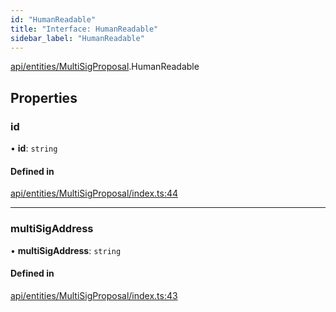 ```yaml
---
id: "HumanReadable"
title: "Interface: HumanReadable"
sidebar_label: "HumanReadable"
---
```


[api/entities/MultiSigProposal](../../../../../modules/API/Entities/MultiSigProposal/MultiSigProposal.md).HumanReadable

## Properties

### id

• **id**: `string`

#### Defined in

[api/entities/MultiSigProposal/index.ts:44](https://github.com/PolymeshAssociation/polymesh-sdk/blob/8a9e72221/src/api/entities/MultiSigProposal/index.ts#L44)

___

### multiSigAddress

• **multiSigAddress**: `string`

#### Defined in

[api/entities/MultiSigProposal/index.ts:43](https://github.com/PolymeshAssociation/polymesh-sdk/blob/8a9e72221/src/api/entities/MultiSigProposal/index.ts#L43)
